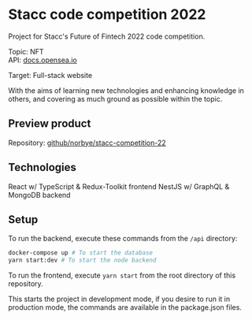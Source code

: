# Stacc code competition 2022

Project for Stacc's Future of Fintech 2022 code competition.

Topic: NFT  
API: [docs.opensea.io](https://docs.opensea.io/reference/getting-assets)

Target: Full-stack website

With the aims of learning new technologies and enhancing knowledge in others, and covering as much ground as possible within the topic.

## Preview product

Repository: [github/norbye/stacc-competition-22](https://github.com/norbye/stacc-competition-22)  

## Technologies

React w/ TypeScript & Redux-Toolkit frontend
NestJS w/ GraphQL & MongoDB backend

## Setup

To run the backend, execute these commands from the `/api` directory:

```sh
docker-compose up # To start the database
yarn start:dev # To start the node backend
```

To run the frontend, execute `yarn start` from the root directory of this repository.

This starts the project in development mode, if you desire to run it in production mode, the commands are available in the package.json files.
